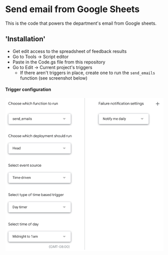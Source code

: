 # Send email from Google Sheets

This is the code that powers the department's email from Google sheets.

## 'Installation'

- Get edit access to the spreadsheet of feedback results
- Go to Tools → Script editor
- Paste in the Code.gs file from this repository
- Go to Edit → Current project's triggers
  - If there aren't triggers in place, create one to run the `send_emails` function (see screenshot below)

#### Trigger configuration

![trigger configuration screenshot](google_trigger_screenshot.png)
